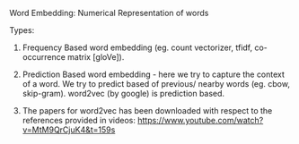 Word Embedding: Numerical Representation of words

Types:
1. Frequency Based word embedding (eg. count vectorizer, tfidf, co-occurrence matrix [gloVe]).

2. Prediction Based word embedding - here we try to capture the context of a word. We try to predict based of previous/ nearby words (eg. cbow, skip-gram). word2vec (by google) is prediction based.

3. The papers for word2vec has been downloaded with respect to the references provided in videos: https://www.youtube.com/watch?v=MtM9QrCjuK4&t=159s